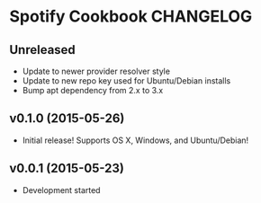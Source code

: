 Spotify Cookbook CHANGELOG
==========================

Unreleased
----------
- Update to newer provider resolver style
- Update to new repo key used for Ubuntu/Debian installs
- Bump apt dependency from 2.x to 3.x

v0.1.0 (2015-05-26)
-------------------
- Initial release! Supports OS X, Windows, and Ubuntu/Debian!

v0.0.1 (2015-05-23)
-------------------
- Development started
